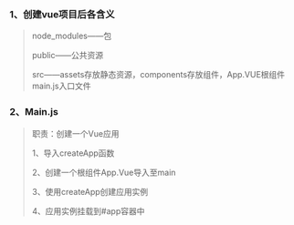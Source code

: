### 1、创建vue项目后各含义

> node_modules——包
>
> public——公共资源
>
> src——assets存放静态资源，components存放组件，App.VUE根组件 main.js入口文件
>
> 





### 2、Main.js

> 职责：创建一个Vue应用
>
> 1、导入createApp函数
>
> 2、创建一个根组件App.Vue导入至main
>
> 3、使用createApp创建应用实例
>
> 4、应用实例挂载到#app容器中